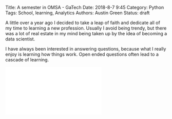 Title: A semester in OMSA - GaTech
Date: 2018-8-7 9:45
Category: Python
Tags: School, learning, Analytics
Authors: Austin Green
Status: draft

A little over a year ago I decided to take a leap of faith and dedicate all of
my time to learning a new profession.  Usually I avoid being trendy,
but there was a lot of real estate in my mind being taken up by the idea
of becoming a data scientist.

I have always been interested in answering questions, because what I
really enjoy is learning how things work.  Open ended questions often
lead to a cascade of learning.

![The Learning Cascade](www.austingreen.net/learning_cascade_diagram.html)

